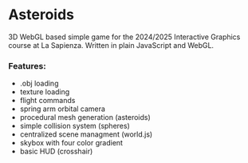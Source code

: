 # Asteroids
3D WebGL based simple game for the 2024/2025 Interactive Graphics course at La Sapienza.
Written in plain JavaScript and WebGL.

### Features:
- .obj loading
- texture loading
- flight commands
- spring arm orbital camera
- procedural mesh generation (asteroids)
- simple collision system (spheres)
- centralized scene managment (world.js)
- skybox with four color gradient
- basic HUD (crosshair)

